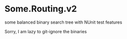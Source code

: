 # Some.Routing.v2
some balanced binary search tree with NUnit test features

Sorry, I am lazy to git-ignore the binaries

